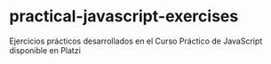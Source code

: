 # practical-javascript-exercises
Ejercicios prácticos desarrollados en el Curso Práctico de JavaScript disponible en Platzi
